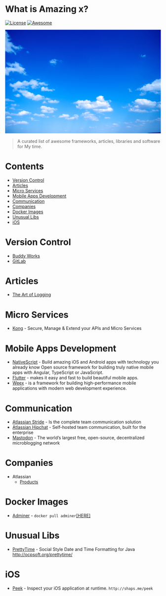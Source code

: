 # What is Amazing x?

[![License](https://img.shields.io/github/license/mashape/apistatus.svg)](https://mit-license.org/)
[![Awesome](https://cdn.rawgit.com/sindresorhus/awesome/d7305f38d29fed78fa85652e3a63e154dd8e8829/media/badge.svg)](https://github.com/SkyDayDayBlue/awesome-sddb)

![SkyDayDayBlue](static/images/bluesky.jpg)

> A curated list of awesome frameworks, articles, libraries and software for My time. 

# Contents

  - [Version Control](#version-control)
  - [Articles](#articles)
  - [Micro Services](#micro-services)
  - [Mobile Apps Development](#mobile-apps-development)
  - [Communication](#communication)
  - [Companies](#companies)
  - [Docker Images](#docker-images)
  - [Unusual Libs](#unusual-libs)
  - [iOS](#ios)

# Version Control

- [Buddy Works](https://buddy.works/)
- [GitLab](https://about.gitlab.com/)

# Articles

- [The Art of Logging](https://www.codeproject.com/Articles/42354/The-Art-of-Logging)

# Micro Services

- [Kong](https://getkong.org/) - Secure, Manage & Extend your APIs and Micro Services

# Mobile Apps Development

- [NativeScript](https://www.nativescript.org/) - Build amazing iOS and Android apps with technology you already know Open source framework for building truly native mobile apps with Angular, TypeScript or JavaScript.
- [Flutter](https://flutter.io/) - makes it easy and fast to build beautiful mobile apps.
- [Weex](https://weex.apache.org) - is a framework for building high-performance mobile applications with modern web development experience.

# Communication

- [Atlassian Stride](https://www.stride.com/) - Is the complete team communication solution
- [Atlassian Hipchat](https://www.atlassian.com/software/hipchat) - Self-hosted team communication, built for the enterprise
- [Mastodon](https://joinmastodon.org/) - The world’s largest free, open-source, decentralized microblogging network

# Companies

- Atlassian
  - [Products](https://www.atlassian.com/software)

# Docker Images

- [Adminer](https://www.adminer.org/en/) - `docker pull adminer`[[HERE]](https://hub.docker.com/_/adminer/)

# Unusual Libs

- [PrettyTime](https://github.com/ocpsoft/prettytime) - Social Style Date and Time Formatting for Java http://ocpsoft.org/prettytime/

# iOS

- [Peek](<https://github.com/shaps80/Peek>) - Inspect your iOS application at runtime. `http://shaps.me/peek`